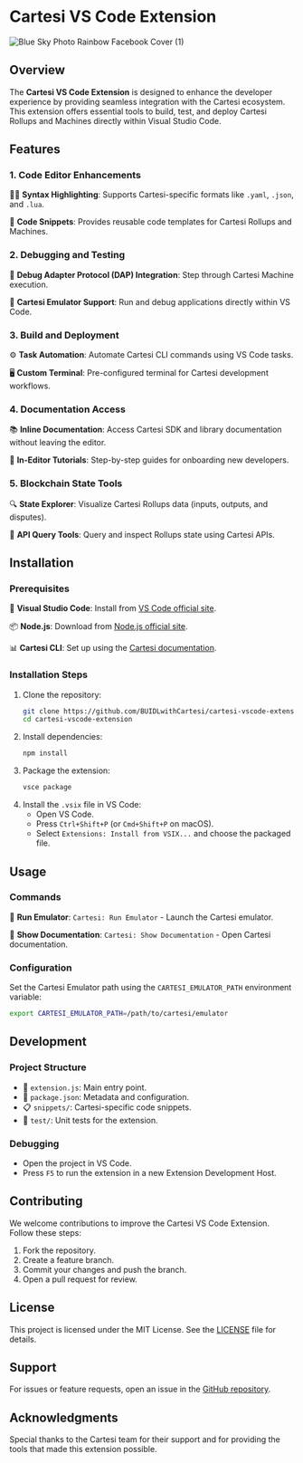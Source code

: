 # Cartesi VS Code Extension
![Blue Sky Photo Rainbow Facebook Cover (1)](https://github.com/user-attachments/assets/4d58f355-ee8e-446a-8a8a-9bdfed24e73b)

## Overview
The **Cartesi VS Code Extension** is designed to enhance the developer experience by providing seamless integration with the Cartesi ecosystem. This extension offers essential tools to build, test, and deploy Cartesi Rollups and Machines directly within Visual Studio Code.

## Features

### 1. Code Editor Enhancements
🧑‍💻 **Syntax Highlighting**: Supports Cartesi-specific formats like `.yaml`, `.json`, and `.lua`.

📄 **Code Snippets**: Provides reusable code templates for Cartesi Rollups and Machines.

### 2. Debugging and Testing
🐞 **Debug Adapter Protocol (DAP) Integration**: Step through Cartesi Machine execution.

🧪 **Cartesi Emulator Support**: Run and debug applications directly within VS Code.

### 3. Build and Deployment
⚙️ **Task Automation**: Automate Cartesi CLI commands using VS Code tasks.

🖥️ **Custom Terminal**: Pre-configured terminal for Cartesi development workflows.

### 4. Documentation Access
📚 **Inline Documentation**: Access Cartesi SDK and library documentation without leaving the editor.

📖 **In-Editor Tutorials**: Step-by-step guides for onboarding new developers.

### 5. Blockchain State Tools
🔍 **State Explorer**: Visualize Cartesi Rollups data (inputs, outputs, and disputes).

🔗 **API Query Tools**: Query and inspect Rollups state using Cartesi APIs.

## Installation

### Prerequisites
🧰 **Visual Studio Code**: Install from [VS Code official site](https://code.visualstudio.com/).

📦 **Node.js**: Download from [Node.js official site](https://nodejs.org/).

📊 **Cartesi CLI**: Set up using the [Cartesi documentation](https://cartesi.io/docs).

### Installation Steps
1. Clone the repository:
   ```bash
   git clone https://github.com/BUIDLwithCartesi/cartesi-vscode-extension.git
   cd cartesi-vscode-extension
   ```
2. Install dependencies:
   ```bash
   npm install
   ```
3. Package the extension:
   ```bash
   vsce package
   ```
4. Install the `.vsix` file in VS Code:
   - Open VS Code.
   - Press `Ctrl+Shift+P` (or `Cmd+Shift+P` on macOS).
   - Select `Extensions: Install from VSIX...` and choose the packaged file.

## Usage

### Commands
🚀 **Run Emulator**: `Cartesi: Run Emulator` - Launch the Cartesi emulator.

📘 **Show Documentation**: `Cartesi: Show Documentation` - Open Cartesi documentation.

### Configuration
Set the Cartesi Emulator path using the `CARTESI_EMULATOR_PATH` environment variable:
```bash
export CARTESI_EMULATOR_PATH=/path/to/cartesi/emulator
```

## Development

### Project Structure
- 📂 `extension.js`: Main entry point.
- 📜 `package.json`: Metadata and configuration.
- 📋 `snippets/`: Cartesi-specific code snippets.
- 🧪 `test/`: Unit tests for the extension.

### Debugging
- Open the project in VS Code.
- Press `F5` to run the extension in a new Extension Development Host.

## Contributing
We welcome contributions to improve the Cartesi VS Code Extension. Follow these steps:
1. Fork the repository.
2. Create a feature branch.
3. Commit your changes and push the branch.
4. Open a pull request for review.

## License
This project is licensed under the MIT License. See the [LICENSE](LICENSE) file for details.

## Support
For issues or feature requests, open an issue in the [GitHub repository](https://github.com/BUIDLwithCartesi/cartesi-vscode-extension/issues).

## Acknowledgments
Special thanks to the Cartesi team for their support and for providing the tools that made this extension possible.
